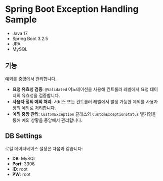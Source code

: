 # Spring Boot Exception Handling Sample

* Java 17
* Spring Boot 3.2.5
* JPA
* MySQL

## 기능

예외를 중앙에서 관리합니다.

- **요청 유효성 검증**: `@Validated` 어노테이션을 사용해 컨트롤러 레벨에서 요청 데이터의 유효성을 검증합니다.
- **사용자 정의 예외 처리**: 서비스 또는 컨트롤러 레벨에서 발생 가능한 예외를 사용자 정의 예외로 처리합니다.
- **예외 중앙 관리**: `CustomException` 클래스와 `CustomExceptionStatus` 열거형을 통해 예외 상황을 중앙에서 관리합니다.

## DB Settings

로컬 데이터베이스 설정은 다음과 같습니다:

- **DB**: MySQL
- **Port**: 3306
- **ID**: root
- **PW**: root

